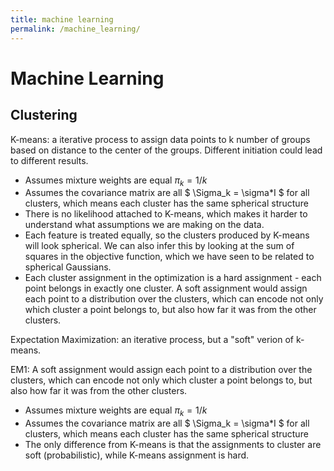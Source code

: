 ```yaml
---
title: machine learning
permalink: /machine_learning/
---
```


# Machine Learning
## Clustering
K-means: a iterative process to assign data points to k number of groups based on distance to the center of the groups. Different initiation could lead to different results.
* Assumes mixture weights are equal $\pi_k = 1/k$
* Assumes the covariance matrix are all $ \Sigma_k = \sigma*I $ for all clusters, which means each cluster has the same spherical structure
* There is no likelihood attached to K-means, which makes it harder to understand what assumptions we are making on the data.
* Each feature is treated equally, so the clusters produced by K-means will look spherical. We can also infer this by looking at the sum of squares in the objective function, which we have seen to be related to spherical Gaussians.
* Each cluster assignment in the optimization is a hard assignment - each point belongs in exactly one cluster. A soft assignment would assign each point to a distribution over the clusters, which can encode not only which cluster a point belongs to, but also how far it was from the other clusters.

Expectation Maximization: an iterative process, but a "soft" verion of k-means. 

EM1: A soft assignment would assign each point to a distribution over the
clusters, which can encode not only which cluster a point belongs to, but also how far it was from the other clusters.
* Assumes mixture weights are equal $\pi_k = 1/k$
* Assumes the covariance matrix are all $ \Sigma_k = \sigma*I $ for all clusters, which means each cluster has the same spherical structure
* The only difference from K-means is that the assignments to cluster are soft (probabilistic), while K-means assignment is hard.

